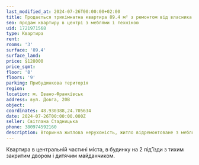 ```yaml
---
last_modified_at: 2024-07-26T00:00:00+02:00
title: Продається трикімнатна квартира 89.4 м² з ремонтом від власника на Довгій
seo: продам квартиру в центрі з меблями і технікою
uid: 1721971568
type: Квартира
rent:
rooms: '3'
surface: '89.4'
surface_land:
price: $128000
price_sqmt:
floor: '8'
floors: '9'
parking: Прибудинкова територія
region:
location: м. Івано-Франківськ
address: вул. Довга, 20В
object:
coordinates: 48.930388,24.705634
date: 2024-07-26T00:00:00.000Z
seller: Світлана Стадницька
phone: 380974592160
description: Вторинна житлова нерухомість, житло відремонтоване з меблями і технікою, придатне і готове для проживання
---
```


Квартира в центральній частині міста, в будинку на 2 підʼїзди з тихим закритим двором і дитячим майданчиком.
